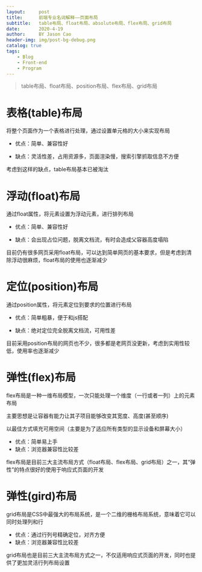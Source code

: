 ```yaml
---
layout:     post
title:      前端专业名词解释——页面布局
subtitle:   table布局、float布局、absolute布局、flex布局、grid布局
date:       2020-4-19
author:     BY Jason Cao
header-img: img/post-bg-debug.png
catalog: true
tags:
    - Blog
    - Front-end
    - Program
---
```


> table布局、float布局、position布局、flex布局、grid布局

# 表格(table)布局
将整个页面作为一个表格进行处理，通过设置单元格的大小来实现布局

- 优点：简单、兼容性好

- 缺点：灵活性差，占用资源多，页面渲染慢，搜索引擎抓取信息不方便

考虑到这样的缺点，table布局基本已被淘汰

# 浮动(float)布局
通过float属性，将元素设置为浮动元素，进行排列布局

- 优点：简单、兼容性好

- 缺点：会出现占位问题，脱离文档流，有时会造成父容器高度塌陷

目前仍有很多网页采用float布局，可以达到简单网页的基本要求，但是考虑到清除浮动很麻烦，float布局的使用也逐渐减少

# 定位(position)布局
通过position属性，将元素定位到要求的位置进行布局

- 优点：简单粗暴，便于和js搭配

- 缺点：绝对定位完全脱离文档流，可用性差

目前采用position布局的网页也不少，很多都是老网页没更新，考虑到实用性较低，使用率也逐渐减少

# 弹性(flex)布局
flex布局是一种一维布局模型，一次只能处理一个维度（一行或者一列）上的元素布局

主要思想是让容器有能力让其子项目能够改变其宽度、高度(甚至顺序)

以最佳方式填充可用空间（主要是为了适应所有类型的显示设备和屏幕大小）

- 优点：简单易上手
- 缺点：浏览器兼容性比较差

flex布局是目前三大主流布局方式（float布局、flex布局、grid布局）之一，其“弹性”的特点很好的使用于响应式页面的开发

# 弹性(gird)布局
grid布局是CSS中最强大的布局系统，是一个二维的栅格布局系统，意味着它可以同时处理列和行

- 优点：通过行列号精确定位，对齐方便
- 缺点：浏览器兼容性比较差

grid布局也是目前三大主流布局方式之一，不仅适用响应式页面的开发，同时也提供了更加灵活行列布局设置

